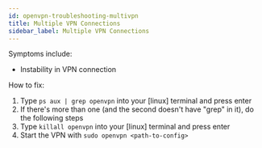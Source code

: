 ```yaml
---
id: openvpn-troubleshooting-multivpn
title: Multiple VPN Connections
sidebar_label: Multiple VPN Connections
---
```


Symptoms include:

- Instability in VPN connection

How to fix:

1. Type `ps aux | grep openvpn` into your [linux] terminal and press enter
2. If there's more than one (and the second doesn't have "grep" in it), do the following steps
3. Type `killall openvpn` into your [linux] terminal and press enter
4. Start the VPN with `sudo openvpn <path-to-config>`

